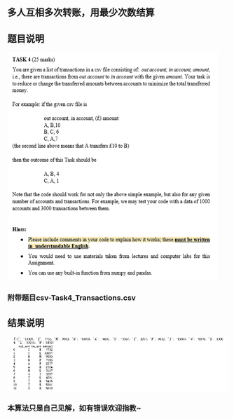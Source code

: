 ## 多人互相多次转账，用最少次数结算
## 题目说明
![](https://raw.githubusercontent.com/songsunny00/python-analysis/master/p-finance-examples/task1/question.png)
### 附带题目csv-Task4_Transactions.csv
## 结果说明
![](https://raw.githubusercontent.com/songsunny00/python-analysis/master/p-finance-examples/task1/result.png) 

### 本算法只是自己见解，如有错误欢迎指教~
